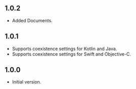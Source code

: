 ## 1.0.2

- Added Documents.

## 1.0.1

- Supports coexistence settings for Kotlin and Java.
- Supports coexistence settings for Swift and Objective-C.

## 1.0.0

- Initial version.
